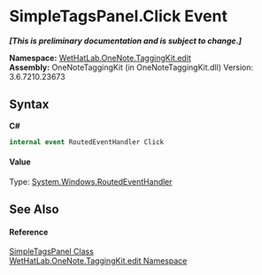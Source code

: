 # SimpleTagsPanel.Click Event
 _**\[This is preliminary documentation and is subject to change.\]**_

**Namespace:**&nbsp;<a href="60ca3730-00cd-fce3-4009-523f3952fd9e.md">WetHatLab.OneNote.TaggingKit.edit</a><br />**Assembly:**&nbsp;OneNoteTaggingKit (in OneNoteTaggingKit.dll) Version: 3.6.7210.23673

## Syntax

**C#**<br />
``` C#
internal event RoutedEventHandler Click
```


#### Value
Type: <a href="http://msdn2.microsoft.com/en-us/library/ms589745" target="_blank">System.Windows.RoutedEventHandler</a>

## See Also


#### Reference
<a href="fda3d2a1-60c2-36fd-f86d-570742885aca.md">SimpleTagsPanel Class</a><br /><a href="60ca3730-00cd-fce3-4009-523f3952fd9e.md">WetHatLab.OneNote.TaggingKit.edit Namespace</a><br />